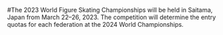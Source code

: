 #The 2023 World Figure Skating Championships will be held in Saitama, Japan from March 22–26, 2023.
The competition will determine the entry quotas for each federation at the 2024 World Championships.

